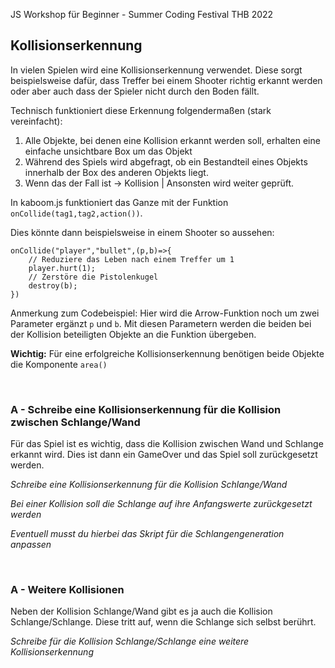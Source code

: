 JS Workshop für Beginner - Summer Coding Festival THB 2022

## Kollisionserkennung

In vielen Spielen wird eine Kollisionserkennung verwendet. 
Diese sorgt beispielsweise dafür, dass Treffer bei einem
Shooter richtig erkannt werden oder aber auch dass der Spieler nicht durch den Boden fällt.

Technisch funktioniert diese Erkennung folgendermaßen (stark vereinfacht):
1. Alle Objekte, bei denen eine Kollision erkannt werden soll, erhalten eine einfache unsichtbare Box um das Objekt
2. Während des Spiels wird abgefragt, ob ein Bestandteil eines Objekts innerhalb der Box des anderen Objekts liegt.
3. Wenn das der Fall ist -> Kollision | Ansonsten wird weiter geprüft.

In kaboom.js funktioniert das Ganze mit der Funktion ``onCollide(tag1,tag2,action())``.

Dies könnte dann beispielsweise in einem Shooter so aussehen:

````text
onCollide("player","bullet",(p,b)=>{
    // Reduziere das Leben nach einem Treffer um 1
    player.hurt(1);
    // Zerstöre die Pistolenkugel
    destroy(b);
})
````
Anmerkung zum Codebeispiel: Hier wird die Arrow-Funktion noch um zwei Parameter ergänzt ``p`` und ``b``. Mit diesen Parametern werden die beiden bei der Kollision beteiligten Objekte an die Funktion übergeben.

**Wichtig:** Für eine erfolgreiche Kollisionserkennung benötigen beide Objekte die Komponente ``area()``

<br>

### A - Schreibe eine Kollisionserkennung für die Kollision zwischen Schlange/Wand

Für das Spiel ist es wichtig, dass die Kollision zwischen Wand und Schlange erkannt wird. 
Dies ist dann ein GameOver und das Spiel soll zurückgesetzt werden.

*Schreibe eine Kollisionserkennung für die Kollision Schlange/Wand*

*Bei einer Kollision soll die Schlange auf ihre Anfangswerte zurückgesetzt werden*

*Eventuell musst du hierbei das Skript für die Schlangengeneration anpassen*

<br> 

### A - Weitere Kollisionen

Neben der Kollision Schlange/Wand gibt es ja auch die Kollision Schlange/Schlange. Diese tritt auf, wenn die Schlange sich selbst berührt.

*Schreibe für die Kollision Schlange/Schlange eine weitere Kollisionserkennung*

